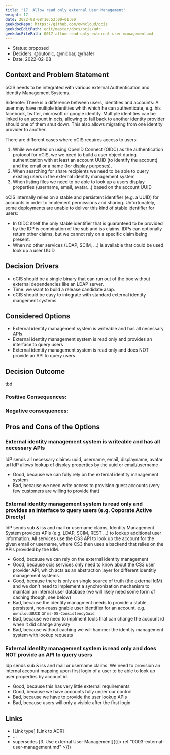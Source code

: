 ```yaml
---
title: "17. Allow read only external User Management"
weight: 17
date: 2022-02-08T10:53:00+01:00
geekdocRepo: https://github.com/owncloud/ocis
geekdocEditPath: edit/master/docs/ocis/adr
geekdocFilePath: 0017-allow-read-only-external-user-management.md
---
```


* Status: proposed
* Deciders: @butonic, @micbar, @rhafer
* Date: 2022-02-08

## Context and Problem Statement

oCIS needs to be integrated with various external Authentication and Identity Management Systems.

Sidenote: There is a difference between users, identities and accounts: A user may have multiple
identities whith which he can authenticate, e.g. his facebook, twitter, microsoft or google
identity. Multiple identities can be linked to an account in ocis, allowing to fall back to another
identity provider should one of them shut down. This also allows migrating from one identity
provider to another.

There are different cases where oCIS requires access to users:

1. While we settled on using OpenID Connect (OIDC) as the authentication protocol for oCIS, we
   we need to build a user object during authentication with at least an account UUID (to identify
   the account) and the email or a name (for display purposes). 
2. When searching for share recipients we need to be able to query existing users in the external
   identity management system
3. When listing files we need to be able to look up a users display properties (username, email,
   avatar...) based on the account UUID

oCIS internally relies on a stable and persistent identifier (e.g. a UUID) for accounts in order to
implement permissions and sharing. Unfortunately, some deployments are unable to deliver this kind
of stable identifier for users:

- In OIDC itself the only stable identifier that is guaranteed to be provided by the IDP is
  combination of the sub and iss claims. IDPs can optionally return other claims, but we cannot
  rely on a specific claim being present.
- When no other services (LDAP, SCIM, ...) is available that could be used look up a user UUID


## Decision Drivers

* oCIS should be a single binary that can run out of the box without external dependencies like an
  LDAP server.
* Time: we want to build a release candidate asap.
* oCIS should be easy to integrate with standard external identity mangement systems

## Considered Options

* External identity management system is writeable and has all necessary APIs
* External identity management system is read only and provides an interface to query users
* External identity management system is read only and does NOT provide an API to query users

## Decision Outcome

tbd

### Positive Consequences: <!-- optional -->


### Negative consequences: <!-- optional -->


## Pros and Cons of the Options <!-- optional -->

### External identity management system is writeable and has all necessary APIs

IdP sends all necessary claims: uuid, username, email, displayname, avatar url IdP allows lookup of
display properties by the uuid or email/username

* Good, because we can fully rely on the external identity management system
* Bad, because we need write access to provision guest accounts (very few customers are willing to
  provide that)

### External identity management system is read only and provides an interface to query users (e.g. Coporate Active Directy)

IdP sends sub & iss and mail or username claims, Identity Management System provides APIs (e.g.
LDAP, SCIM, REST ...) to lookup additional user information. All services use the CS3 API to look up
the account for the given email or username, where CS3 then uses a backend that relies on the APIs
provided by the IdM.

* Good, because we can rely on the external identity management
* Good, because ocis services only need to know about the CS3 user provider API, which acts as an
  abstraction layer for different identitiy management systems
* Good, because there is only an single source of truth (the external IdM) and we don't need to
  implement a synchronization mechanism to maintain an internal user database (we will likely need
  some form of caching though, see below)
* Bad, because the identity managment needs to provide a stable, persistent, non-reassignable user
  identifier for an account, e.g. `owncloudUUID` or `ms-DS-ConsistencyGuid`
* Bad, because we need to implment tools that can change the account id when it did change anyway
* Bad, because without caching we will hammer the identity management system with lookup requests

### External identity management system is read only and does NOT provide an API to query users

Idp sends sub & iss and mail or username claims. We need to provision an internal account mapping
upon first login of a user to be able to look up user properties by account id.

* Good, because this has very little external requirements
* Good, because we have accounts fully under our control
* Bad, because we have to provide the user lookup APIs
* Bad, because users will only a visible after the first login

## Links <!-- optional -->

* [Link type] [Link to ADR] <!-- example: Refined by [ADR-0005](0005-example.md) -->
* … <!-- numbers of links can vary -->
* supersedes [3. Use external User Management]({{< ref "0003-external-user-management.md" >}})
